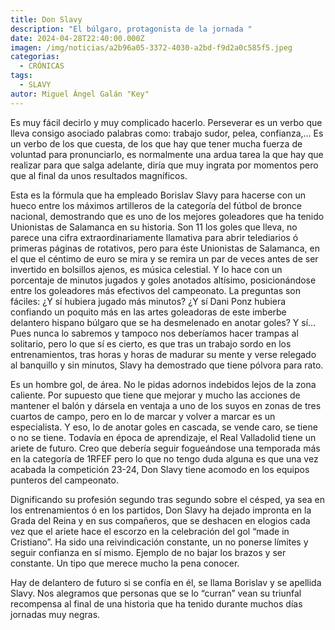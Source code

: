```yaml
---
title: Don Slavy
description: "El búlgaro, protagonista de la jornada "
date: 2024-04-28T22:40:00.000Z
imagen: /img/noticias/a2b96a05-3372-4030-a2bd-f9d2a0c585f5.jpeg
categorias:
  - CRÓNICAS
tags:
  - SLAVY
autor: Miguel Ángel Galán "Key"
---
```

Es muy fácil decirlo y muy complicado hacerlo. Perseverar es un verbo que lleva consigo asociado palabras como: trabajo sudor, pelea, confianza,… Es un verbo de los que cuesta, de los que hay que tener mucha fuerza de voluntad para pronunciarlo, es  normalmente una ardua tarea la que hay que realizar para que salga adelante, diría que muy ingrata por momentos pero que al final da  unos resultados magníficos.

Esta es la fórmula que ha empleado Borislav Slavy para hacerse con un hueco entre los máximos artilleros de la categoría del fútbol de bronce nacional, demostrando que es uno de los mejores goleadores que ha tenido Unionistas de Salamanca en su historia. Son 11 los goles que lleva, no parece una cifra extraordinariamente llamativa para abrir telediarios ó primeras páginas de rotativos, pero para éste Unionistas de Salamanca, en el que el céntimo de euro se mira y se remira un par de veces antes de ser invertido en bolsillos ajenos, es música celestial. Y lo hace con un porcentaje de minutos jugados y goles anotados altísimo, posicionándose entre los goleadores más efectivos del campeonato. La preguntas son fáciles: ¿Y sí hubiera jugado más minutos? ¿Y sí Dani Ponz hubiera confiando un poquito más en las artes goleadoras de  este imberbe delantero hispano búlgaro que se ha desmelenado en anotar goles? Y sí… Pues nunca lo sabremos y tampoco nos deberíamos hacer trampas al solitario, pero lo que sí es cierto, es que tras un trabajo sordo en los entrenamientos, tras horas y horas de madurar su mente y verse relegado al banquillo y sin minutos, Slavy ha demostrado que tiene pólvora para rato.

Es un hombre gol, de área. No le pidas adornos indebidos lejos de la zona caliente. Por supuesto que  tiene que mejorar y mucho las acciones de mantener el balón y dársela en ventaja a uno de los suyos en zonas de tres cuartos de campo, pero en lo de marcar y volver a marcar es un especialista. Y eso, lo de anotar goles en cascada, se vende caro, se tiene o no se tiene.  Todavía en época de aprendizaje, el Real Valladolid tiene un ariete de futuro. Creo que debería seguir fogueándose una temporada más en la categoría de 1RFEF pero lo que no tengo duda alguna es que una vez acabada la competición 23-24, Don Slavy tiene acomodo en los equipos punteros del campeonato.

Dignificando su profesión segundo tras segundo sobre el césped, ya sea en los entrenamientos ó en los partidos, Don Slavy ha dejado impronta en la Grada del Reina y en sus compañeros, que se deshacen en elogios cada vez que el ariete hace el escorzo en la celebración del gol “made in Cristiano”. Ha sido una reivindicación constante, un no ponerse límites y seguir confianza en sí mismo. Ejemplo de no bajar los brazos y ser constante. Un tipo que merece mucho la pena conocer. 

Hay de delantero de futuro si se confía en él, se llama Borislav y se apellida Slavy. Nos alegramos que personas que se lo “curran” vean su triunfal recompensa al final de una historia que ha tenido durante muchos días jornadas muy negras.
